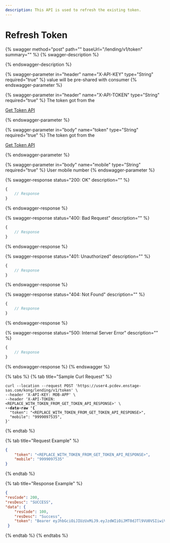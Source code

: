 ```yaml
---
description: This API is used to refresh the existing token.
---
```


# Refresh Token

{% swagger method="post" path="" baseUrl="/lending/v1/token" summary="" %}
{% swagger-description %}

{% endswagger-description %}

{% swagger-parameter in="header" name="X-API-KEY" type="String" required="true" %}
value will be pre-shared with consumer
{% endswagger-parameter %}

{% swagger-parameter in="header" name="X-API-TOKEN" type="String" required="true" %}
The token got from the 

[Get Token API](../../market-place/api-specification/get-token-api.md)


{% endswagger-parameter %}

{% swagger-parameter in="body" name="token" type="String" required="true" %}
The token got from the 

[Get Token API](../../market-place/api-specification/get-token-api.md)


{% endswagger-parameter %}

{% swagger-parameter in="body" name="mobile" type="String" required="true" %}
User mobile number
{% endswagger-parameter %}

{% swagger-response status="200: OK" description="" %}
```javascript
{
    // Response
}
```
{% endswagger-response %}

{% swagger-response status="400: Bad Request" description="" %}
```javascript
{
    // Response
}
```
{% endswagger-response %}

{% swagger-response status="401: Unauthorized" description="" %}
```javascript
{
    // Response
}
```
{% endswagger-response %}

{% swagger-response status="404: Not Found" description="" %}
```javascript
{
    // Response
}
```
{% endswagger-response %}

{% swagger-response status="500: Internal Server Error" description="" %}
```javascript
{
    // Response
}
```
{% endswagger-response %}
{% endswagger %}

{% tabs %}
{% tab title="Sample Curl Request" %}
<pre><code>curl --location --request POST 'https://user4.pcdev.enstage-sas.com/kong/lending/v1/token' \
--header 'X-API-KEY: MOB-APP' \
--header 'X-API-TOKEN: &#x3C;REPLACE_WITH_TOKEN_FROM_GET_TOKEN_API_RESPONSE>' \
<strong>--data-raw '{
</strong>  "token": "&#x3C;REPLACE_WITH_TOKEN_FROM_GET_TOKEN_API_RESPONSE>",
  "mobile": "9999097535",
}'
</code></pre>
{% endtab %}

{% tab title="Request Example" %}
```json
{ 
    "token": "<REPLACE_WITH_TOKEN_FROM_GET_TOKEN_API_RESPONSE>", 
    "mobile": "9999097535" 
}
```


{% endtab %}

{% tab title="Response Example" %}
```json
{ 
"resCode": 200, 
"resDesc": "SUCCESS",
"data": {
    "resCode": 100, 
    "resDesc": "Success", 
    "token": "Bearer eyJhbGciOiJIUzUxMiJ9.eyJzdWIiOiJMT0dJTl9VU0VSIiwiVE9LRU5fRVhQSVJZIjo5MDAsIlJFRkVSRU5DRV9JRCI6ImIzNzhkODkxLTQyNGMtNDczNy05OGExLThmM2JlMmU3YzcyMyIsIkFMTE9XRURfSVBTIjoiKiIsIlgtUFJPR1JBTS1JRCI6MTExMSwiaXNzIjoiaVRKMFRsbTFrVVdvSmFaTkd5YWFpR2ljWEt6WE1CNXAiLCJYLUFDQ09VTlQtTlVNQkVSIjoyODQxLCJleHAiOjE2NzAyMzE5MzcsIlBST0dSQU1fSUQiOjExMTEsImlhdCI6MTY3MDIzMTAzN30.KH0trvXrmxPuIzWq_6PAYsdBm3F7DZ1C6-rO9kjuw6u8binAQ4aRbbmh1V9WvSUkjIyx9eznbuoj9TGp0LWeGA", "expiry": 1670231937663 
 } 

```
{% endtab %}
{% endtabs %}

